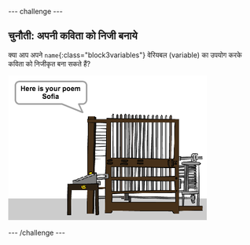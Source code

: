 --- challenge ---

## चुनौती: अपनी कविता को निजी बनाये

क्या आप अपने `name`{:class="block3variables"} वेरियबल (variable) का उपयोग करके कविता को निजीकृत बना सकते हैं?

![screenshot](images/poetry-name-comp.png)

--- /challenge ---